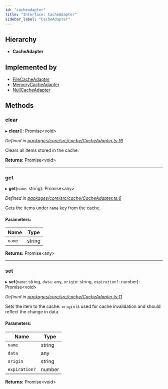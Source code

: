 ```yaml
---
id: "cacheadapter"
title: "Interface: CacheAdapter"
sidebar_label: "CacheAdapter"
---
```


## Hierarchy

* **CacheAdapter**

## Implemented by

* [FileCacheAdapter](../classes/filecacheadapter.md)
* [MemoryCacheAdapter](../classes/memorycacheadapter.md)
* [NullCacheAdapter](../classes/nullcacheadapter.md)

## Methods

### clear

▸ **clear**(): Promise&#60;void>

*Defined in [packages/core/src/cache/CacheAdapter.ts:16](https://github.com/mikro-orm/mikro-orm/blob/4249b052e/packages/core/src/cache/CacheAdapter.ts#L16)*

Clears all items stored in the cache.

**Returns:** Promise&#60;void>

___

### get

▸ **get**(`name`: string): Promise&#60;any>

*Defined in [packages/core/src/cache/CacheAdapter.ts:6](https://github.com/mikro-orm/mikro-orm/blob/4249b052e/packages/core/src/cache/CacheAdapter.ts#L6)*

Gets the items under `name` key from the cache.

#### Parameters:

Name | Type |
------ | ------ |
`name` | string |

**Returns:** Promise&#60;any>

___

### set

▸ **set**(`name`: string, `data`: any, `origin`: string, `expiration?`: number): Promise&#60;void>

*Defined in [packages/core/src/cache/CacheAdapter.ts:11](https://github.com/mikro-orm/mikro-orm/blob/4249b052e/packages/core/src/cache/CacheAdapter.ts#L11)*

Sets the item to the cache. `origin` is used for cache invalidation and should reflect the change in data.

#### Parameters:

Name | Type |
------ | ------ |
`name` | string |
`data` | any |
`origin` | string |
`expiration?` | number |

**Returns:** Promise&#60;void>
